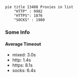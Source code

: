 
```mermaid
pie title 13408 Proxies in list
    "HTTP" : 9982
    "HTTPS": 1876
    "SOCKS" : 1980
```

### Some Info
#### Average Timeout

- mixed: 3.0s
- http: 1.4s
- https: 8.1s
- socks: 6.4s